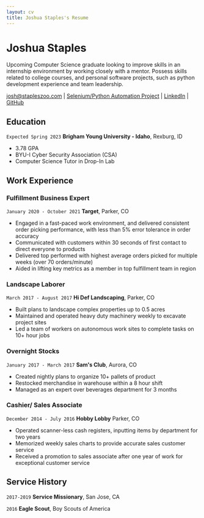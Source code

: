 ```yaml
---
layout: cv
title: Joshua Staples's Resume
---
```

# Joshua Staples
Upcoming Computer Science graduate looking to improve skills in an internship environment by working closely with a mentor. Possess skills related to college courses, and personal software projects, such as python development experience and team leadership.

<div id="webaddress">
<a href="josh@stapleszoo.com">josh@stapleszoo.com</a>
| <a href="https://github.com/joshua-staples/Selenium_Bot">Selenium/Python Automation Project</a>
| <a href="linkedin.com/in/joshua s 81100986/">LinkedIn</a>
| <a href="https://github.com/joshua-staples">GitHub</a>
</div>

## Education

`Expected Spring 2023`
__Brigham Young University - Idaho__, Rexburg, ID

- 3.78 GPA
- BYU-I Cyber Security Association (CSA)
- Computer Science Tutor in Drop-In Lab

## Work Experience

### Fulfillment Business Expert

`January 2020 - October 2021`
__Target__, Parker, CO

- Engaged in a fast-paced work environment, and delivered consistent order picking performance, with less than 5% error tolerance in order accuracy
- Communicated with customers within 30 seconds of first contact to direct everyone to products
- Delivered top performed with highest average orders picked for multiple weeks (over 70 orders/minute)
- Aided in lifting key metrics as a member in top fulfillment team in region

### Landscape Laborer

`March 2017 - August 2017`
__Hi Def Landscaping__, Parker, CO

- Built plans to landscape complex properties up to 0.5 acres
- Maintained and operated heavy duty machinery weekly to excavate project sites
- Led a team of workers on autonomous work sites to complete tasks on 10+ hour jobs

### Overnight Stocks

`January 2017 - March 2017`
__Sam's Club__, Aurora, CO

- Created nightly plans to organize 10+ pallets of product
- Restocked merchandise in warehouse within a 8 hour shift
- Managed as an expert over beverages department for 3 months

### Cashier/ Sales Associate

`December 2014 - July 2016`
__Hobby Lobby__ Parker, CO

- Operated scanner-less cash registers, inputting items by department for two years
- Memorized weekly sales charts to provide accurate sales customer service
- Received a promotion to sales associate after one year of work for exceptional customer service

## Service History

`2017-2019`
__Service Missionary__, San Jose, CA

`2016`
__Eagle Scout__, Boy Scouts of America
<!-- ### Footer

Last updated: Dec 2021 -->


